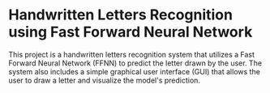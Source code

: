# Handwritten Letters Recognition using Fast Forward Neural Network

This project is a handwritten letters recognition system that utilizes a Fast Forward Neural Network (FFNN) to predict the letter drawn by the user. The system also includes a simple graphical user interface (GUI) that allows the user to draw a letter and visualize the model's prediction.
